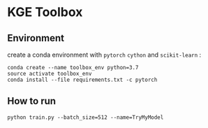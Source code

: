 # KGE Toolbox


## Environment

create a conda environment with `pytorch` `cython` and `scikit-learn` :
```shell
conda create --name toolbox_env python=3.7
source activate toolbox_env
conda install --file requirements.txt -c pytorch
```
## How to run

```shell
python train.py --batch_size=512 --name=TryMyModel
```
